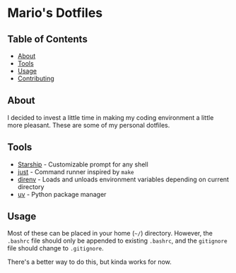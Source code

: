 # Mario's Dotfiles

## Table of Contents

- [About](#about)
- [Tools](#tools)
- [Usage](#usage)
- [Contributing](../CONTRIBUTING.md)

## About <a name = "about"></a>

I decided to invest a little time in making my coding environment a little more pleasant. These are some of my personal dotfiles.

## Tools <a name = "tools"></a>

- [Starship](https://starship.rs) - Customizable prompt for any shell
- [just](https://just.systems/man/en/introduction.html) - Command runner inspired by `make`
- [direnv](https://direnv.net) - Loads and unloads environment variables depending on current directory
- [uv](https://docs.astral.sh/uv/) - Python package manager


## Usage <a name = "usage"></a>

Most of these can be placed in your home (`~/`) directory. However, the `.bashrc` file should only be appended to existing `.bashrc`, and the `gitignore` file should change to `.gitignore`.

There's a better way to do this, but kinda works for now.
